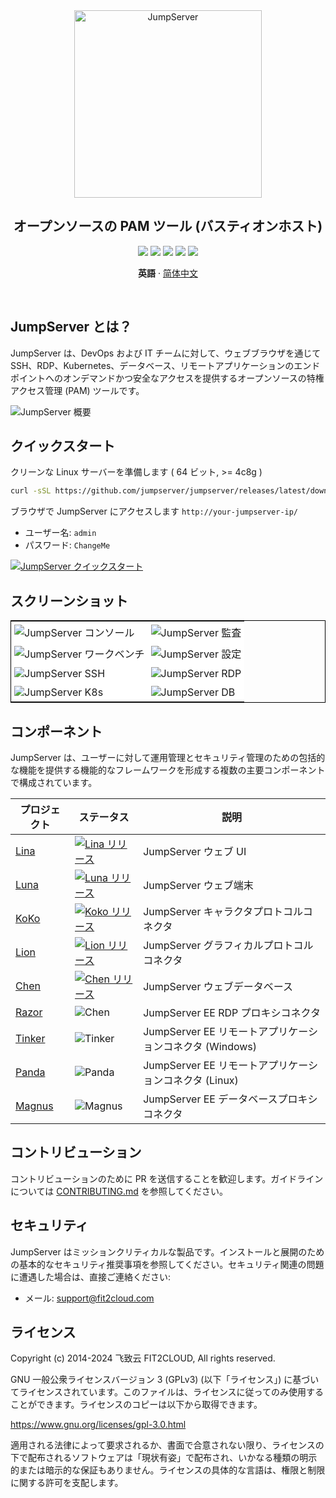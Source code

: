<div align="center">
  <a name="readme-top"></a>
  <a href="https://jumpserver.org/index-en.html"><img src="https://download.jumpserver.org/images/jumpserver-logo.svg" alt="JumpServer" width="300" /></a>
  
## オープンソースの PAM ツール (バスティオンホスト)

[![][license-shield]][license-link]
[![][discord-shield]][discord-link]
[![][docker-shield]][docker-link]
[![][github-release-shield]][github-release-link]
[![][github-stars-shield]][github-stars-link]

**英語** · [简体中文](./README.zh-CN.md)
</div>
<br/>

## JumpServer とは？

JumpServer は、DevOps および IT チームに対して、ウェブブラウザを通じて SSH、RDP、Kubernetes、データベース、リモートアプリケーションのエンドポイントへのオンデマンドかつ安全なアクセスを提供するオープンソースの特権アクセス管理 (PAM) ツールです。

![JumpServer 概要](https://github.com/jumpserver/jumpserver/assets/32935519/35a371cb-8590-40ed-88ec-f351f8cf9045)

## クイックスタート

クリーンな Linux サーバーを準備します ( 64 ビット, >= 4c8g )

```sh
curl -sSL https://github.com/jumpserver/jumpserver/releases/latest/download/quick_start.sh | bash
```

ブラウザで JumpServer にアクセスします `http://your-jumpserver-ip/`
- ユーザー名: `admin`
- パスワード: `ChangeMe`

[![JumpServer クイックスタート](https://github.com/user-attachments/assets/0f32f52b-9935-485e-8534-336c63389612)](https://www.youtube.com/watch?v=UlGYRbKrpgY "JumpServer クイックスタート")

## スクリーンショット

<table style="border-collapse: collapse; border: 1px solid black;">
  <tr>
    <td style="padding: 5px;background-color:#fff;"><img src= "https://github.com/jumpserver/jumpserver/assets/32935519/99fabe5b-0475-4a53-9116-4c370a1426c4" alt="JumpServer コンソール"   /></td>
    <td style="padding: 5px;background-color:#fff;"><img src= "https://github.com/jumpserver/jumpserver/assets/32935519/a424d731-1c70-4108-a7d8-5bbf387dda9a" alt="JumpServer 監査"   /></td>
  </tr>

  <tr>
    <td style="padding: 5px;background-color:#fff;"><img src= "https://github.com/jumpserver/jumpserver/assets/32935519/393d2c27-a2d0-4dea-882d-00ed509e00c9" alt="JumpServer ワークベンチ"   /></td>
    <td style="padding: 5px;background-color:#fff;"><img src= "https://github.com/jumpserver/jumpserver/assets/32935519/3a2611cd-8902-49b8-b82b-2a6dac851f3e" alt="JumpServer 設定"   /></td>
  </tr>

  <tr>
    <td style="padding: 5px;background-color:#fff;"><img src= "https://github.com/jumpserver/jumpserver/assets/32935519/1e236093-31f7-4563-8eb1-e36d865f1568" alt="JumpServer SSH"   /></td>
    <td style="padding: 5px;background-color:#fff;"><img src= "https://github.com/jumpserver/jumpserver/assets/32935519/69373a82-f7ab-41e8-b763-bbad2ba52167" alt="JumpServer RDP"   /></td>
  </tr>
  <tr>
    <td style="padding: 5px;background-color:#fff;"><img src= "https://github.com/jumpserver/jumpserver/assets/32935519/5bed98c6-cbe8-4073-9597-d53c69dc3957" alt="JumpServer K8s"   /></td>
    <td style="padding: 5px;background-color:#fff;"><img src= "https://github.com/jumpserver/jumpserver/assets/32935519/b80ad654-548f-42bc-ba3d-c1cfdf1b46d6" alt="JumpServer DB"   /></td>
  </tr>
</table>

## コンポーネント

JumpServer は、ユーザーに対して運用管理とセキュリティ管理のための包括的な機能を提供する機能的なフレームワークを形成する複数の主要コンポーネントで構成されています。

| プロジェクト                                              | ステータス                                                                                                                                                                  | 説明                                                                                                       |
|--------------------------------------------------------|------------------------------------------------------------------------------------------------------------------------------------------------------------------------|---------------------------------------------------------------------------------------------------------|
| [Lina](https://github.com/jumpserver/lina)             | <a href="https://github.com/jumpserver/lina/releases"><img alt="Lina リリース" src="https://img.shields.io/github/release/jumpserver/lina.svg" /></a>                   | JumpServer ウェブ UI                                                                                       |
| [Luna](https://github.com/jumpserver/luna)             | <a href="https://github.com/jumpserver/luna/releases"><img alt="Luna リリース" src="https://img.shields.io/github/release/jumpserver/luna.svg" /></a>                   | JumpServer ウェブ端末                                                                                     |
| [KoKo](https://github.com/jumpserver/koko)             | <a href="https://github.com/jumpserver/koko/releases"><img alt="Koko リリース" src="https://img.shields.io/github/release/jumpserver/koko.svg" /></a>                   | JumpServer キャラクタプロトコルコネクタ                                                                   |
| [Lion](https://github.com/jumpserver/lion)             | <a href="https://github.com/jumpserver/lion/releases"><img alt="Lion リリース" src="https://img.shields.io/github/release/jumpserver/lion.svg" /></a>                   | JumpServer グラフィカルプロトコルコネクタ                                                                 |
| [Chen](https://github.com/jumpserver/chen)             | <a href="https://github.com/jumpserver/chen/releases"><img alt="Chen リリース" src="https://img.shields.io/github/release/jumpserver/chen.svg" />                       | JumpServer ウェブデータベース                                                                               |
| [Razor](https://github.com/jumpserver/razor)           | <img alt="Chen" src="https://img.shields.io/badge/release-private-red" />                                                                                           | JumpServer EE RDP プロキシコネクタ                                                                          |
| [Tinker](https://github.com/jumpserver/tinker)         | <img alt="Tinker" src="https://img.shields.io/badge/release-private-red" />                                                                                         | JumpServer EE リモートアプリケーションコネクタ (Windows)                                                     |
| [Panda](https://github.com/jumpserver/Panda)           | <img alt="Panda" src="https://img.shields.io/badge/release-private-red" />                                                                                          | JumpServer EE リモートアプリケーションコネクタ (Linux)                                                    |
| [Magnus](https://github.com/jumpserver/magnus)         | <img alt="Magnus" src="https://img.shields.io/badge/release-private-red" />                                                                                          | JumpServer EE データベースプロキシコネクタ                                                                  |

## コントリビューション

コントリビューションのために PR を送信することを歓迎します。ガイドラインについては [CONTRIBUTING.md][contributing-link] を参照してください。

## セキュリティ

JumpServer はミッションクリティカルな製品です。インストールと展開のための基本的なセキュリティ推奨事項を参照してください。セキュリティ関連の問題に遭遇した場合は、直接ご連絡ください:

- メール: support@fit2cloud.com

## ライセンス

Copyright (c) 2014-2024 飞致云 FIT2CLOUD, All rights reserved.

GNU 一般公衆ライセンスバージョン 3 (GPLv3) (以下「ライセンス」) に基づいてライセンスされています。このファイルは、ライセンスに従ってのみ使用することができます。ライセンスのコピーは以下から取得できます。

https://www.gnu.org/licenses/gpl-3.0.html

適用される法律によって要求されるか、書面で合意されない限り、ライセンスの下で配布されるソフトウェアは「現状有姿」で配布され、いかなる種類の明示的または暗示的な保証もありません。ライセンスの具体的な言語は、権限と制限に関する許可を支配します。

<!-- JumpServer 公式リンク -->
[docs-link]: https://jumpserver.com/docs
[discord-link]: https://discord.com/invite/W6vYXmAQG2
[contributing-link]: https://github.com/jumpserver/jumpserver/blob/dev/CONTRIBUTING.md

<!-- JumpServer その他のリンク-->
[license-link]: https://www.gnu.org/licenses/gpl-3.0.html
[docker-link]: https://hub.docker.com/u/jumpserver
[github-release-link]: https://github.com/jumpserver/jumpserver/releases/latest
[github-stars-link]: https://github.com/jumpserver/jumpserver
[github-issues-link]: https://github.com/jumpserver/jumpserver/issues

<!-- シールドリンク-->
[github-release-shield]: https://img.shields.io/github/v/release/jumpserver/jumpserver
[github-stars-shield]: https://img.shields.io/github/stars/jumpserver/jumpserver?color=%231890FF&style=flat-square
[docker-shield]: https://img.shields.io/docker/pulls/jumpserver/jms_all.svg
[license-shield]: https://img.shields.io/github/license/jumpserver/jumpserver
[discord-shield]: https://img.shields.io/discord/1194233267294052363?style=flat&logo=discord&logoColor=%23f5f5f5&labelColor=%235462eb&color=%235462eb

<!-- 画像リンク -->